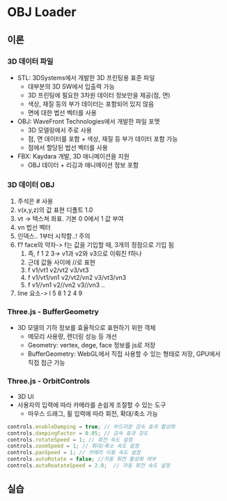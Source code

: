 # OBJ Loader

## 이론

###  3D 데이터 파일

* STL: 3DSystems에서 개발한 3D 프린팅용 표준 파일
    * 대부분의 3D SW에서 입출력 가능
    * 3D 프린팅에 필요한 3차원 데이터 정보만을 제공(점, 면)
    * 색상, 재질 등의 부가 데이터는 포함되어 있지 않음
    * 면에 대한 법선 벡터를 사용
* OBJ: WaveFront Technologies에서 개발한 파일 포멧
    * 3D 모델링에서 주로 사용
    * 점, 면 데이터를 포함 + 색상, 재질 등 부가 데이터 포함 가능
    * 점에서 할당된 법선 벡터를 사용
* FBX: Kaydara 개발, 3D 애니메이션을 지원
    * OBJ 데이터 + 리깅과 애니메이션 정보 포함

### 3D 데이터 OBJ

1. 주석은 # 사용
2. v(x,y,z)의 값 표현 디폴트 1.0
3. vt -> 텍스쳐 좌표. 기본 0 0에서 1 값 부여
4. vn 법선 벡터
5. 인덱스.. 1부터 시작함..! 주의
6. f? face의 약자-> f는 값을 기입할 때, 3개의 정점으로 기입 됨
    1. 즉, f 1 2 3-> v1과 v2와 v3으로 이뤄진 f하나
    2. 근데 값들 사이에 //로 표현
    3. f v1/vt1 v2/vt2 v3/vt3
    4. f v1/vt1/vn1 v2/vt2/vn2 v3/vt3/vn3
    5. f v1//vn1 v2//vn2 v3//vn3 ..
7. line 요소-> l 5 8 1 2 4 9

### Three.js - BufferGeometry
* 3D 모델의 기하 정보를 효율적으로 표현하기 위한 객체
    * 메모리 사용량, 렌더링 성능 등 개선
    * Geometry: vertex, dege, face 정보를 js로 저장
    * BufferGeometry: WebGL에서 직접 사용할 수 있는 형태로 저장, GPU에서 직접 접근 가능

### Three.js - OrbitControls
* 3D UI
* 사용자의 입력에 따라 카메라를 손쉽게 조절할 수 있는 도구
    * 마우스 드래그, 휠 입력에 따라 회전, 확대/축소 가능

~~~js 
controls.enableDamping = true; // 부드러운 감속 효과 활성화
controls.dampingFactor = 0.05; // 감속 효과 강도
controls.rotateSpeed = 1; // 회전 속도 설정
controls.zoomSpeed = 1; // 확대/축소 속도 설정
controls.panSpeed = 1; // 카메라 이동 속도 설정
controls.autoRotate = false; //자동 회전 활성화 여부
controls.autoRoatateSpeed = 2.0;  // 자동 회전 속도 설정
~~~

## 실습



